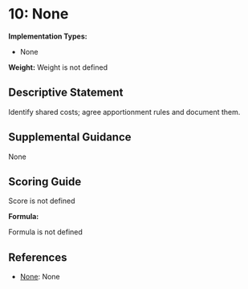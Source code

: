 # 10: None

**Implementation Types:**

- None

**Weight:** Weight is not defined

## Descriptive Statement

Identify shared costs; agree apportionment rules and document them.

## Supplemental Guidance

None

## Scoring Guide

Score is not defined

**Formula:**

Formula is not defined

## References

- [None](None): None
